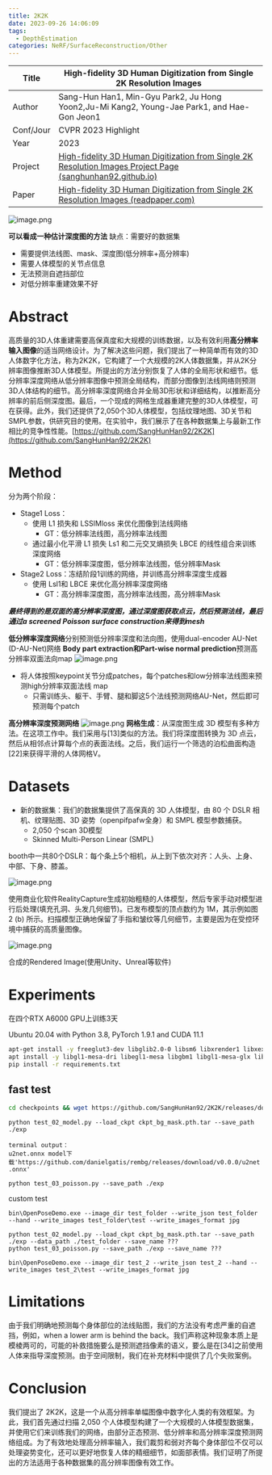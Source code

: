 ```yaml
---
title: 2K2K
date: 2023-09-26 14:06:09
tags:
  - DepthEstimation
categories: NeRF/SurfaceReconstruction/Other
---
```


| Title     | High-fidelity 3D Human Digitization from Single 2K Resolution Images                                                                                                                 |
| --------- | ------------------------------------------------------------------------------------------------------------------------------------------------------------------------------------ |
| Author    | Sang-Hun Han1, Min-Gyu Park2, Ju Hong Yoon2,Ju-Mi Kang2, Young-Jae Park1, and Hae-Gon Jeon1                                                                                          |
| Conf/Jour | CVPR 2023 Highlight                                                                                                                                                                  |
| Year      | 2023                                                                                                                                                                                 |
| Project   | [High-fidelity 3D Human Digitization from Single 2K Resolution Images Project Page (sanghunhan92.github.io)](https://sanghunhan92.github.io/conference/2K2K/)                        |
| Paper     | [High-fidelity 3D Human Digitization from Single 2K Resolution Images (readpaper.com)](https://readpaper.com/pdf-annotate/note?pdfId=4738290373604950017&noteId=1970916692663980032) |

![image.png](https://raw.githubusercontent.com/qiyun71/Blog_images/main/pictures/20230921160120.png)

**可以看成一种估计深度图的方法**
缺点：需要好的数据集
- 需要提供法线图、mask、深度图(低分辨率+高分辨率)
- 需要人体模型的关节点信息
- 无法预测自遮挡部位
- 对低分辨率重建效果不好

<!-- more -->

# Abstract
高质量的3D人体重建需要高保真度和大规模的训练数据，以及有效利用**高分辨率输入图像**的适当网络设计。为了解决这些问题，我们提出了一种简单而有效的3D人体数字化方法，称为2K2K，它构建了一个大规模的2K人体数据集，并从2K分辨率图像推断3D人体模型。所提出的方法分别恢复了人体的全局形状和细节。低分辨率深度网络从低分辨率图像中预测全局结构，而部分图像到法线网络则预测3D人体结构的细节。高分辨率深度网络合并全局3D形状和详细结构，以推断高分辨率的前后侧深度图。最后，一个现成的网格生成器重建完整的3D人体模型，可在获得。此外，我们还提供了2,050个3D人体模型，包括纹理地图、3D关节和SMPL参数，供研究目的使用。在实验中，我们展示了在各种数据集上与最新工作相比的竞争性性能。[https://github.com/SangHunHan92/2K2K](https://github.com/SangHunHan92/2K2K)

# Method
分为两个阶段：
- Stage1 Loss：
    - 使用 L1 损失和 LSSIMloss 来优化图像到法线网络
        - GT：低分辨率法线图，高分辨率法线图
    - 通过最小化平滑 L1 损失 Ls1 和二元交叉熵损失 LBCE 的线性组合来训练深度网络
        - GT：低分辨率深度图，低分辨率法线图，低分辨率Mask
- Stage2 Loss：冻结阶段1训练的网络，并训练高分辨率深度生成器
    - 使用 Lsl1和 LBCE 来优化高分辨率深度网络
        - GT：高分辨率深度图，高分辨率法线图，高分辨率Mask

***最终得到的是双面的高分辨率深度图，通过深度图获取点云，然后预测法线，最后通过a screened Poisson surface construction来得到mesh***

**低分辨率深度网络**分别预测低分辨率深度和法向图，使用dual-encoder AU-Net (D-AU-Net)网络
**Body part extraction和Part-wise normal prediction**预测高分辨率双面法向map
![image.png](https://raw.githubusercontent.com/qiyun71/Blog_images/main/pictures/20230921163941.png)
- 将人体按照keypoint关节分成patches，每个patches和low分辨率法线图来预测high分辨率双面法线 map
    - 只需训练头、躯干、手臂、腿和脚这5个法线预测网络AU-Net，然后即可预测每个patch

**高分辨率深度预测网络**
![image.png](https://raw.githubusercontent.com/qiyun71/Blog_images/main/pictures/20230921164612.png)
    **网格生成**：从深度图生成 3D 模型有多种方法。在这项工作中。我们采用与[13]类似的方法。我们将深度图转换为 3D 点云，然后从相邻点计算每个点的表面法线。之后，我们运行一个筛选的泊松曲面构造[22]来获得平滑的人体网格V。

# Datasets

- 新的数据集：我们的数据集提供了高保真的 3D 人体模型，由 80 个 DSLR 相机、纹理贴图、3D 姿势（openpifpafw全身）和 SMPL 模型参数捕获。
    - 2,050 个scan 3D模型
    - Skinned Multi-Person Linear (SMPL)

booth中一共80个DSLR：每个条上5个相机，从上到下依次对齐：人头、上身、中部、下身、膝盖。

![image.png](https://raw.githubusercontent.com/qiyun71/Blog_images/main/pictures/20230921162402.png)

使用商业化软件RealityCapture生成初始粗糙的人体模型，然后专家手动对模型进行后处理(填充孔洞、头发几何细节)。已发布模型的顶点数约为 1M，其示例如图 2 (b) 所示。扫描模型正确地保留了手指和皱纹等几何细节，主要是因为在受控环境中捕获的高质量图像。

![image.png](https://raw.githubusercontent.com/qiyun71/Blog_images/main/pictures/20230921162858.png)

合成的Rendered Image(使用Unity、Unreal等软件)

# Experiments

在四个RTX A6000 GPU上训练3天

Ubuntu 20.04 with Python 3.8, PyTorch 1.9.1 and CUDA 11.1
```bash
apt-get install -y freeglut3-dev libglib2.0-0 libsm6 libxrender1 libxext6 openexr libopenexr-dev libjpeg-dev zlib1g-dev
apt install -y libgl1-mesa-dri libegl1-mesa libgbm1 libgl1-mesa-glx libglib2.0-0
pip install -r requirements.txt
```

## fast test

```bash
cd checkpoints && wget https://github.com/SangHunHan92/2K2K/releases/download/Checkpoint/ckpt_bg_mask.pth.tar && cd ..
```

```shell
python test_02_model.py --load_ckpt ckpt_bg_mask.pth.tar --save_path ./exp

terminal output：
u2net.onnx model下载'https://github.com/danielgatis/rembg/releases/download/v0.0.0/u2net  
.onnx'

python test_03_poisson.py --save_path ./exp
```

custom test
```shell
bin\OpenPoseDemo.exe --image_dir test_folder --write_json test_folder --hand --write_images test_folder\test --write_images_format jpg

python test_02_model.py --load_ckpt ckpt_bg_mask.pth.tar --save_path ./exp --data_path ./test_folder --save_name ???
python test_03_poisson.py --save_path ./exp --save_name ???

bin\OpenPoseDemo.exe --image_dir test_2 --write_json test_2 --hand --write_images test_2\test --write_images_format jpg
```
# Limitations

由于我们明确地预测每个身体部位的法线贴图，我们的方法没有考虑严重的自遮挡，例如，when a lower arm is behind the back。我们声称这种现象本质上是模棱两可的，可能的补救措施要么是预测遮挡像素的语义，要么是在[34]之前使用人体来指导深度预测。由于空间限制，我们在补充材料中提供了几个失败案例。 

# Conclusion

我们提出了 2K2K，这是一个从高分辨率单幅图像中数字化人类的有效框架。为此，我们首先通过扫描 2,050 个人体模型构建了一个大规模的人体模型数据集，并使用它们来训练我们的网络，由部分正态预测、低分辨率和高分辨率深度预测网络组成。为了有效地处理高分辨率输入，我们裁剪和弱对齐每个身体部位不仅可以处理姿势变化，还可以更好地恢复人体的精细细节，如面部表情。我们证明了所提出的方法适用于各种数据集的高分辨率图像有效工作。

